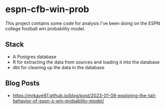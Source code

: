 # espn-cfb-win-prob

This project contains some code for analysis I've been doing on the ESPN college football win probability model. 

## Stack

* A Postgres database
* R for extracting the data from sources and loading it into the database
* dbt for cleaning up the data in the database

## Blog Posts

* https://mrkaye97.github.io/blog/post/2023-01-09-exploring-the-tail-behavior-of-espn-s-win-probability-model/

